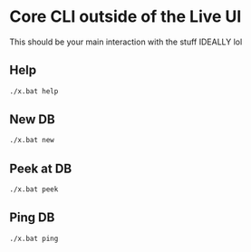 # Core CLI outside of the Live UI

This should be your main interaction with the stuff
IDEALLY lol

## Help
```bash
./x.bat help
```

## New DB
```bash
./x.bat new
```

## Peek at DB
```bash
./x.bat peek
```

## Ping DB
```bash
./x.bat ping
```
